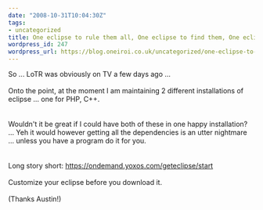 ```yaml
---
date: "2008-10-31T10:04:30Z"
tags:
- uncategorized
title: One eclipse to rule them all, One eclipse to find them, One eclipse to bring them all, and in dev joy bind them ...
wordpress_id: 247
wordpress_url: https://blog.oneiroi.co.uk/uncategorized/one-eclipse-to-rule-them-all-one-eclipse-to-find-them-one-eclipse-to-bring-them-all-and-in-dev-joy-bind-them
---
```

So ... LoTR was obviously on TV a few days ago ...<br /><br />Onto the point, at the moment I am maintaining 2 different installations of eclipse ... one for PHP, C++.<br /><br /><br />Wouldn't it be great if I could have both of these in one happy installation? ... Yeh it would however getting all the dependencies is an utter nightmare ... unless you have a program do it for you.<br /><br /><br />Long story short: https://ondemand.yoxos.com/geteclipse/start<br /><br />Customize your eclipse before you download it.<br /><br />(Thanks Austin!)<br />
